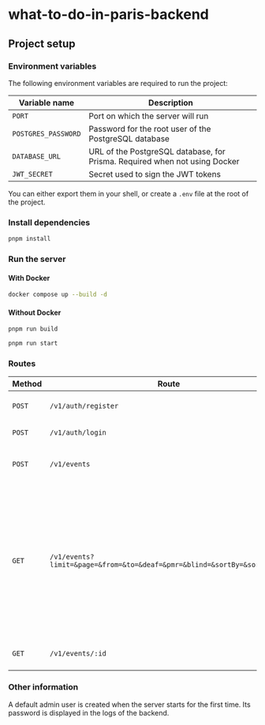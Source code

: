 # what-to-do-in-paris-backend

## Project setup

### Environment variables

The following environment variables are required to run the project:

| Variable name       | Description                                                                |
|---------------------|----------------------------------------------------------------------------|
| `PORT`              | Port on which the server will run                                          |
| `POSTGRES_PASSWORD` | Password for the root user of the PostgreSQL database                      |
| `DATABASE_URL`      | URL of the PostgreSQL database, for Prisma. Required when not using Docker |
| `JWT_SECRET`        | Secret used to sign the JWT tokens                                         |

You can either export them in your shell, or create a `.env` file at the root of the project.

### Install dependencies

```bash
pnpm install
```

### Run the server

#### With Docker

```bash
docker compose up --build -d
```

#### Without Docker

```bash
pnpm run build
```

```bash
pnpm run start
```

### Routes

| Method | Route                                                                    | Description            | Body                                                                                                                                                                                                   |
|--------|--------------------------------------------------------------------------|------------------------|--------------------------------------------------------------------------------------------------------------------------------------------------------------------------------------------------------|
| `POST` | `/v1/auth/register`                                                      | Register a new user    | `email`, `password`, `name`                                                                                                                                                                            |
| `POST` | `/v1/auth/login`                                                         | Login a user           | `email`, `password`                                                                                                                                                                                    |
| `POST` | `/v1/events`                                                             | Create new events      | `Array<Event>` (see `data.json` in `/script`)                                                                                                                                                          |
| `GET`  | `/v1/events?limit=&page=&from=&to=&deaf=&pmr=&blind=&sortBy=&sortOrder=` | Get all events         | limit: `number`, page: `number`, from: `timestamp`, to `timestamp`, tags: `strings separated by ,`, pmr: `0 or 1`, deaf: `0 or 1`, blind: `0 or 1`, sortOrder: `asc or desc`, sortBy: `field of Event` |
| `GET`  | `/v1/events/:id`                                                         | Get an event by its id |                                                                                                                                                                                                        |

### Other information

A default admin user is created when the server starts for the first time. Its password is displayed in the logs of the
backend.
